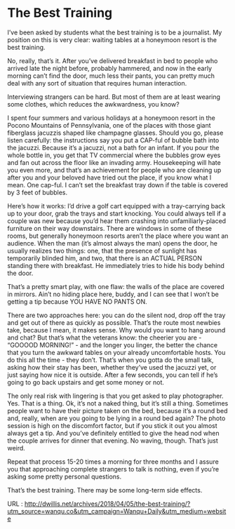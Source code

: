 # The Best Training

I’ve been asked by students what the best training is to be a journalist. My position on this is very clear: waiting tables at a honeymoon resort is the best training.

No, really, that’s it. After you’ve delivered breakfast in bed to people who arrived late the night before, probably hammered, and now in the early morning can’t find the door, much less their pants, you can pretty much deal with any sort of situation that requires human interaction.

Interviewing strangers can be hard. But most of them are at least wearing some clothes, which reduces the awkwardness, you know?

I spent four summers and various holidays at a honeymoon resort in the Pocono Mountains of Pennsylvania, one of the places with those giant fiberglass jacuzzis shaped like champagne glasses. Should you go, please listen carefully: the instructions say you put a CAP-ful of bubble bath into the jacuzzi. Because it’s a jacuzzi, not a bath for an infant. If you pour the whole bottle in, you get that TV commercial where the bubbles grow eyes and fan out across the floor like an invading army. Housekeeping will hate you even more, and that’s an achievement for people who are cleaning up after you and your beloved have tried out the place, if you know what I mean. One cap-ful. I can’t set the breakfast tray down if the table is covered by 3 feet of bubbles.

Here’s how it works: I’d drive a golf cart equipped with a tray-carrying back up to your door, grab the trays and start knocking. You could always tell if a couple was new because you’d hear them crashing into unfamiliarly-placed furniture on their way downstairs. There are windows in some of these rooms, but generally honeymoon resorts aren’t the place where you want an audience. When the man (it’s almost always the man) opens the door, he usually realizes two things: one, that the presence of sunlight has temporarily blinded him, and two, that there is an ACTUAL PERSON standing there with breakfast. He immediately tries to hide his body behind the door.

That’s a pretty smart play, with one flaw: the walls of the place are covered in mirrors. Ain’t no hiding place here, buddy, and I can see that I won’t be getting a tip because YOU HAVE NO PANTS ON.

There are two approaches here: you can do the silent nod, drop off the tray and get out of there as quickly as possible. That’s the route most newbies take, because I mean, it makes sense. Why would you want to hang around and chat? But that’s what the veterans know: the cheerier you are - “GOOOOD MORNING!” - and the longer you linger, the better the chance that you turn the awkward tables on your already uncomfortable hosts. You do this all the time - they don’t. That’s when you gotta do the small talk, asking how their stay has been, whether they’ve used the jacuzzi yet, or just saying how nice it is outside. After a few seconds, you can tell if he’s going to go back upstairs and get some money or not.

The only real risk with lingering is that you get asked to play photographer. Yes. That is a thing. Ok, it’s not a naked thing, but it’s still a thing. Sometimes people want to have their picture taken on the bed, because it’s a round bed and, really, when are you going to be lying in a round bed again? The photo session is high on the discomfort factor, but if you stick it out you almost always get a tip. And you’ve definitely entitled to give the head nod when the couple arrives for dinner that evening. No waving, though. That’s just weird.

Repeat that process 15-20 times a morning for three months and I assure you that approaching complete strangers to talk is nothing, even if you’re asking some pretty personal questions.

That’s the best training. There may be some long-term side effects.
    
  URL : http://dwillis.net/archives/2018/04/05/the-best-training/?utm_source=wanqu.co&utm_campaign=Wanqu+Daily&utm_medium=website